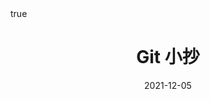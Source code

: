 ---
title: "Git 小抄"
date: 2021-12-05
draft: true
math: true
hide: false
comment: true
categories: ['Tech']
---
